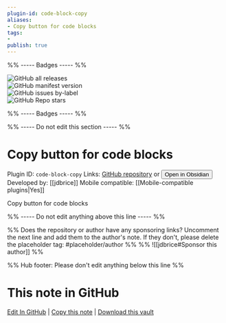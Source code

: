 ```yaml
---
plugin-id: code-block-copy
aliases:
- Copy button for code blocks
tags: 
- 
publish: true
---
```


%% ----- Badges ----- %%

![GitHub all releases](https://img.shields.io/github/downloads/jdbrice/obsidian-code-block-copy/total?color=573E7A&logo=github&style=for-the-badge)   
![GitHub manifest version](https://img.shields.io/github/manifest-json/v/jdbrice/obsidian-code-block-copy?color=573E7A&logo=github&style=for-the-badge)   
![GitHub issues by-label](https://img.shields.io/github/issues/jdbrice/obsidian-code-block-copy/help%20wanted?color=573E7A&logo=github&style=for-the-badge)   
![GitHub Repo stars](https://img.shields.io/github/stars/jdbrice/obsidian-code-block-copy?color=573E7A&logo=github&style=for-the-badge)

%% ----- Badges ----- %%

%% ----- Do not edit this section ----- %%

# Copy button for code blocks

Plugin ID: `code-block-copy`
Links: [GitHub repository](https://github.com/jdbrice/obsidian-code-block-copy) or [<button id=HH>Open in Obsidian</button>](obsidian://goto-plugin?id=code-block-copy)
Developed by: [[jdbrice]]
Mobile compatible: [[Mobile-compatible plugins|Yes]]

Copy button for code blocks

%% ----- Do not edit anything above this line ----- %% 

%% Does the repository or author have any sponsoring links? Uncomment the next line and add them to the author's note. If they don't, please delete the placeholder tag: #placeholder/author %%
%% ![[jdbrice#Sponsor this author]] %%

%% Hub footer: Please don't edit anything below this line %%

# This note in GitHub

<span class="git-footer">[Edit In GitHub](https://github.dev/obsidian-community/obsidian-hub/blob/main/02%20-%20Community%20Expansions/02.05%20All%20Community%20Expansions/Plugins/code-block-copy.md "git-hub-edit-note") | [Copy this note](https://raw.githubusercontent.com/obsidian-community/obsidian-hub/main/02%20-%20Community%20Expansions/02.05%20All%20Community%20Expansions/Plugins/code-block-copy.md "git-hub-copy-note") | [Download this vault](https://github.com/obsidian-community/obsidian-hub/archive/refs/heads/main.zip "git-hub-download-vault") </span>